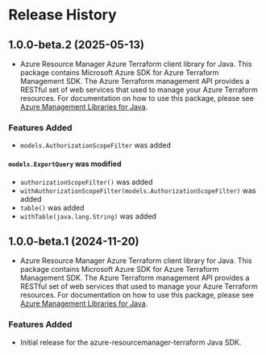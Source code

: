 # Release History

## 1.0.0-beta.2 (2025-05-13)

- Azure Resource Manager Azure Terraform client library for Java. This package contains Microsoft Azure SDK for Azure Terraform Management SDK. The Azure Terraform management API provides a RESTful set of web services that used to manage your Azure Terraform resources. For documentation on how to use this package, please see [Azure Management Libraries for Java](https://aka.ms/azsdk/java/mgmt).

### Features Added

* `models.AuthorizationScopeFilter` was added

#### `models.ExportQuery` was modified

* `authorizationScopeFilter()` was added
* `withAuthorizationScopeFilter(models.AuthorizationScopeFilter)` was added
* `table()` was added
* `withTable(java.lang.String)` was added

## 1.0.0-beta.1 (2024-11-20)

- Azure Resource Manager Azure Terraform client library for Java. This package contains Microsoft Azure SDK for Azure Terraform Management SDK. The Azure Terraform management API provides a RESTful set of web services that used to manage your Azure Terraform resources. For documentation on how to use this package, please see [Azure Management Libraries for Java](https://aka.ms/azsdk/java/mgmt).

### Features Added

- Initial release for the azure-resourcemanager-terraform Java SDK.
